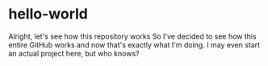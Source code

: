 # hello-world
Alright, let's see how this repository works
So I've decided to see how this entire GitHub works and now that's exactly what I'm doing.
I may even start an actual project here, but who knows?
